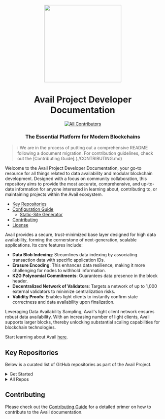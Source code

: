 <p align="center">
<img align="center" src="/public/img/avail-logo.png" width="250">
</p>

<div align="Center">
<h1>Avail Project Developer Documentation</h1>
<!-- ALL-CONTRIBUTORS-BADGE:START - Do not remove or modify this section -->

[![All Contributors](https://img.shields.io/badge/all_contributors-1-orange.svg?style=flat-square)](#contributors-)

<!-- ALL-CONTRIBUTORS-BADGE:END -->
<h3>The Essential Platform for Modern Blockchains</h3>

</div>

> ℹ️ We are in the process of putting out a comprehensive README following a document migration. For contribution guidelines, check out the [Contributing Guide].(./CONTRIBUTING.md)

<p align="left">
  Welcome to the Avail Project Developer Documentation, your go-to resource for all things related to data availability and modular blockchain development. Designed with a focus on community collaboration, this repository aims to provide the most accurate, comprehensive, and up-to-date information for anyone interested in learning about, contributing to, or maintaining projects within the Avail ecosystem.
</p>

<!-- TOC -->

- [Key Repositories](#key-repositories)
- [Configuration Guide](#configuration-guide)
  - [Static-Site Generator](#static-site-generator)
- [Contributing](#contributing)
- [License](#license)

<!--/ TOC -->

Avail provides a secure, trust-minimized base layer designed for high data availability, forming the cornerstone of next-generation, scalable applications. Its core features include:

- **Data Blob Indexing**: Streamlines data indexing by associating transaction data with specific application IDs.
- **Erasure Encoding**: This enhances data resilience, making it more challenging for nodes to withhold information.
- **KZG Polynomial Commitments**: Guarantees data presence in the block header.
- **Decentralized Network of Validators**: Targets a network of up to 1,000 external validators to minimize centralization risks.
- **Validity Proofs**: Enables light clients to instantly confirm state correctness and data availability upon finalization.

Leveraging Data Availability Sampling, Avail's light client network ensures robust data availability. With an increasing number of light clients, Avail supports larger blocks, thereby unlocking substantial scaling capabilities for blockchain technologies.

Start learning about Avail [<ins>here</ins>](https://docs.availproject.org/about/introduction/).

## Key Repositories

Below is a curated list of GitHub repositories as part of the Avail Project.

<details>
<summary>Get Started</summary>

| Repository Name & Link                                                                                                                                      | Description                                                                                    |
| ----------------------------------------------------------------------------------------------------------------------------------------------------------- | ---------------------------------------------------------------------------------------------- |
| [Reference Document](https://github.com/availproject/data-availability/blob/master/reference%20document/Data%20Availability%20-%20Reference%20Document.pdf) | Comprehensive document outlining the rationale, design decisions, and theoretical foundations. |
| [Avail Node](https://github.com/availproject/avail)                                                                                                         | Repository for the Avail node implementation, built using Substrate.                           |
| [Light Client](https://github.com/availproject/avail-light)                                                                                                 | Light client designed for verifying data availability proofs on Avail.                         |
| [Explorer](https://github.com/availproject/avail-apps)                                                                                                      | Implementation repository for the Avail explorer, built using PolkadotJS Apps.                 |
| [Tests](https://github.com/availproject/avail-test)                                                                                                         | Repository for end-to-end tests designed to validate Avail's functionalities.                  |

</details>

<details>
<summary>All Repos</summary>

| Category            | Repository Name                                                                                  | Description                                              |
| ------------------- | ------------------------------------------------------------------------------------------------ | -------------------------------------------------------- |
| **Core Components** | [Avail](https://github.com/availproject/avail)                                                   | Main DA Node for the Avail project.                      |
|                     | [Avail Core](https://github.com/availproject/avail-core)                                         | Core components for Avail's DA layer.                    |
| **Light Client**    | [Avail Light](https://github.com/availproject/avail-light)                                       | Light client for Avail.                                  |
|                     | [Avail Light Bootstrap](https://github.com/availproject/avail-light-bootstrap)                   | Bootstrap for Avail Light client.                        |
|                     | [Avail Light Relay](https://github.com/availproject/avail-light-relay)                           | Relay for Avail Light client.                            |
|                     | [Light Client Web](https://github.com/availproject/light-client-web)                             | Web version of Avail's light client.                     |
|                     | [Avail Light Client Flutter App](https://github.com/availproject/avail-light-client-flutter-app) | Flutter app for Avail's light client.                    |
|                     | [Avail LC Android Lib](https://github.com/availproject/avail-lc-android-lib)                     | Android library for Avail Light Client.                  |
| **Applications**    | [Avail Apps](https://github.com/availproject/avail-apps)                                         | Repository for applications built on Avail.              |
|                     | [Avail JS](https://github.com/availproject/avail-js)                                             | JavaScript library for Avail; Fork of PolkadotJS         |
|                     | [Avail Staking Dashboard](https://github.com/availproject/avail-staking-dashboard)               | Dashboard for staking on Avail.                          |
|                     | [Metamask Snap Avail](https://github.com/availproject/metamask-snap-avail)                       | Metamask Snap plugin for Avail.                          |
| **Substrate**       | [Go Substrate RPC Client](https://github.com/availproject/go-substrate-rpc-client)               | RPC client for Substrate integration.                    |
|                     | [Substrate](https://github.com/availproject/substrate)                                           | Fork of Substrate for Avail.                             |
| **Explorations**    | [Avail Uncharted](https://github.com/availproject/avail-explorations)                            | Experimental features and research.                      |
|                     | [Validium Node](https://github.com/availproject/validium-node)                                   | Polygon zkEVM Node implementation for Validium on Avail. |
|                     | [Validium Contracts](https://github.com/availproject/validium-contracts)                         | Polygon zkEVM Contracts for Validium on Avail.           |
|                     | [Validium Bridge Service](https://github.com/availproject/validium-bridge-service)               | Bridge service for Polygon zkEVM Validium on Avail.      |
|                     | [Op EVM](https://github.com/availproject/op-evm)                                                 | OpEVM implementation on Avail.                           |
|                     | [Op EVM Contracts](https://github.com/availproject/op-evm-contracts)                             | OpEVM contracts on Avail.                                |
|                     | [Avail OP Stack Adapter](https://github.com/availproject/avail-op-stack-adapter)                 | DA Adapter for OP Stack.                                 |
|                     | [Avail Sovereign DA Adapter](https://github.com/availproject/avail-sovereign-da-adapter)         | DA adapter for Sovereign SDK.                            |
|                     | [Sovereign SDK](https://github.com/availproject/sovereign-sdk)                                   | SDK for Sovereign Rollups on Avail.                      |
|                     | [Nomad Config](https://github.com/availproject/nomad-config)                                     | Configuration for Nomad in the Avail ecosystem.          |
|                     | [Nomad Agents](https://github.com/availproject/nomad-agents)                                     | Agents for Nomad in the Avail ecosystem.                 |
|                     | [ZkNFT](https://github.com/availproject/zknft)                                                   | Zero-Knowledge NFTs on Avail.                            |
| **Tooling**         | [CLI](https://github.com/availproject/cli)                                                       | CLI tool for Avail.                                      |
|                     | [AvailUp](https://github.com/availproject/availup)                                               | Standalone script for easy Avail network setup via CLI.  |
|                     | [Avail Indexer](https://github.com/availproject/avail-indexer)                                   | Indexer for the Avail network.                           |
| **Documents**       | [RFCs](https://github.com/availproject/RFCs)                                                     | Repository for Avail Request for Comments and proposals. |
|                     | [Incident Reports](https://github.com/availproject/incident-reports)                             | Repository for incident reports in the Avail ecosystem.  |

</details>

## Contributing

Please check out the [Contributing Guide](./CONTRIBUTING.md) for a detailed primer on how to contribute to the Avail documentation.
